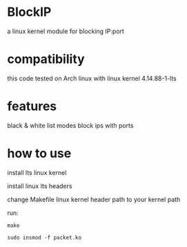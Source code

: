 # BlockIP
a linux kernel module for blocking IP:port 

# compatibility
this code tested on Arch linux with linux kernel 4.14.88-1-lts

# features
  black & white list modes
  block ips with ports

# how to use
install lts linux kernel

install linux lts headers

change Makefile linux kernel header path to your kernel path

run:

    make
  
    sudo insmod -f packet.ko
